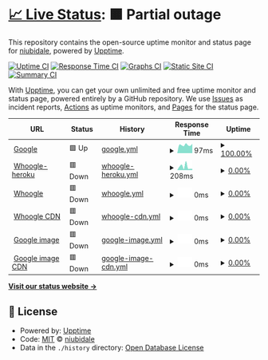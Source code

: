 # [📈 Live Status](https://niubidale.github.io/upptime): <!--live status--> **🟧 Partial outage**

This repository contains the open-source uptime monitor and status page for [niubidale](https://niubidale.github.io/upptime), powered by [Upptime](https://github.com/upptime/upptime).

[![Uptime CI](https://github.com/niubidale/upptime/workflows/Uptime%20CI/badge.svg)](https://github.com/niubidale/upptime/actions?query=workflow%3A%22Uptime+CI%22)
[![Response Time CI](https://github.com/niubidale/upptime/workflows/Response%20Time%20CI/badge.svg)](https://github.com/niubidale/upptime/actions?query=workflow%3A%22Response+Time+CI%22)
[![Graphs CI](https://github.com/niubidale/upptime/workflows/Graphs%20CI/badge.svg)](https://github.com/niubidale/upptime/actions?query=workflow%3A%22Graphs+CI%22)
[![Static Site CI](https://github.com/niubidale/upptime/workflows/Static%20Site%20CI/badge.svg)](https://github.com/niubidale/upptime/actions?query=workflow%3A%22Static+Site+CI%22)
[![Summary CI](https://github.com/niubidale/upptime/workflows/Summary%20CI/badge.svg)](https://github.com/niubidale/upptime/actions?query=workflow%3A%22Summary+CI%22)

With [Upptime](https://upptime.js.org), you can get your own unlimited and free uptime monitor and status page, powered entirely by a GitHub repository. We use [Issues](https://github.com/niubidale/upptime/issues) as incident reports, [Actions](https://github.com/niubidale/upptime/actions) as uptime monitors, and [Pages](https://niubidale.github.io/upptime) for the status page.

<!--start: status pages-->
<!-- This summary is generated by Upptime (https://github.com/upptime/upptime) -->
<!-- Do not edit this manually, your changes will be overwritten -->
<!-- prettier-ignore -->
| URL | Status | History | Response Time | Uptime |
| --- | ------ | ------- | ------------- | ------ |
| <img alt="" src="https://icons.duckduckgo.com/ip3/www.google.com.ico" height="13"> [Google](https://www.google.com) | 🟩 Up | [google.yml](https://github.com/niubidale/upptime/commits/HEAD/history/google.yml) | <details><summary><img alt="Response time graph" src="./graphs/google/response-time-week.png" height="20"> 97ms</summary><br><a href="https://niubidale.github.io/upptime/history/google"><img alt="Response time 99" src="https://img.shields.io/endpoint?url=https%3A%2F%2Fraw.githubusercontent.com%2Fniubidale%2Fupptime%2FHEAD%2Fapi%2Fgoogle%2Fresponse-time.json"></a><br><a href="https://niubidale.github.io/upptime/history/google"><img alt="24-hour response time 96" src="https://img.shields.io/endpoint?url=https%3A%2F%2Fraw.githubusercontent.com%2Fniubidale%2Fupptime%2FHEAD%2Fapi%2Fgoogle%2Fresponse-time-day.json"></a><br><a href="https://niubidale.github.io/upptime/history/google"><img alt="7-day response time 97" src="https://img.shields.io/endpoint?url=https%3A%2F%2Fraw.githubusercontent.com%2Fniubidale%2Fupptime%2FHEAD%2Fapi%2Fgoogle%2Fresponse-time-week.json"></a><br><a href="https://niubidale.github.io/upptime/history/google"><img alt="30-day response time 109" src="https://img.shields.io/endpoint?url=https%3A%2F%2Fraw.githubusercontent.com%2Fniubidale%2Fupptime%2FHEAD%2Fapi%2Fgoogle%2Fresponse-time-month.json"></a><br><a href="https://niubidale.github.io/upptime/history/google"><img alt="1-year response time 98" src="https://img.shields.io/endpoint?url=https%3A%2F%2Fraw.githubusercontent.com%2Fniubidale%2Fupptime%2FHEAD%2Fapi%2Fgoogle%2Fresponse-time-year.json"></a></details> | <details><summary><a href="https://niubidale.github.io/upptime/history/google">100.00%</a></summary><a href="https://niubidale.github.io/upptime/history/google"><img alt="All-time uptime 100.00%" src="https://img.shields.io/endpoint?url=https%3A%2F%2Fraw.githubusercontent.com%2Fniubidale%2Fupptime%2FHEAD%2Fapi%2Fgoogle%2Fuptime.json"></a><br><a href="https://niubidale.github.io/upptime/history/google"><img alt="24-hour uptime 100.00%" src="https://img.shields.io/endpoint?url=https%3A%2F%2Fraw.githubusercontent.com%2Fniubidale%2Fupptime%2FHEAD%2Fapi%2Fgoogle%2Fuptime-day.json"></a><br><a href="https://niubidale.github.io/upptime/history/google"><img alt="7-day uptime 100.00%" src="https://img.shields.io/endpoint?url=https%3A%2F%2Fraw.githubusercontent.com%2Fniubidale%2Fupptime%2FHEAD%2Fapi%2Fgoogle%2Fuptime-week.json"></a><br><a href="https://niubidale.github.io/upptime/history/google"><img alt="30-day uptime 100.00%" src="https://img.shields.io/endpoint?url=https%3A%2F%2Fraw.githubusercontent.com%2Fniubidale%2Fupptime%2FHEAD%2Fapi%2Fgoogle%2Fuptime-month.json"></a><br><a href="https://niubidale.github.io/upptime/history/google"><img alt="1-year uptime 99.99%" src="https://img.shields.io/endpoint?url=https%3A%2F%2Fraw.githubusercontent.com%2Fniubidale%2Fupptime%2FHEAD%2Fapi%2Fgoogle%2Fuptime-year.json"></a></details>
| <img alt="" src="https://icons.duckduckgo.com/ip3/laisou.herokuapp.com.ico" height="13"> [Whoogle-heroku](https://laisou.herokuapp.com) | 🟥 Down | [whoogle-heroku.yml](https://github.com/niubidale/upptime/commits/HEAD/history/whoogle-heroku.yml) | <details><summary><img alt="Response time graph" src="./graphs/whoogle-heroku/response-time-week.png" height="20"> 208ms</summary><br><a href="https://niubidale.github.io/upptime/history/whoogle-heroku"><img alt="Response time 247" src="https://img.shields.io/endpoint?url=https%3A%2F%2Fraw.githubusercontent.com%2Fniubidale%2Fupptime%2FHEAD%2Fapi%2Fwhoogle-heroku%2Fresponse-time.json"></a><br><a href="https://niubidale.github.io/upptime/history/whoogle-heroku"><img alt="24-hour response time 331" src="https://img.shields.io/endpoint?url=https%3A%2F%2Fraw.githubusercontent.com%2Fniubidale%2Fupptime%2FHEAD%2Fapi%2Fwhoogle-heroku%2Fresponse-time-day.json"></a><br><a href="https://niubidale.github.io/upptime/history/whoogle-heroku"><img alt="7-day response time 208" src="https://img.shields.io/endpoint?url=https%3A%2F%2Fraw.githubusercontent.com%2Fniubidale%2Fupptime%2FHEAD%2Fapi%2Fwhoogle-heroku%2Fresponse-time-week.json"></a><br><a href="https://niubidale.github.io/upptime/history/whoogle-heroku"><img alt="30-day response time 200" src="https://img.shields.io/endpoint?url=https%3A%2F%2Fraw.githubusercontent.com%2Fniubidale%2Fupptime%2FHEAD%2Fapi%2Fwhoogle-heroku%2Fresponse-time-month.json"></a><br><a href="https://niubidale.github.io/upptime/history/whoogle-heroku"><img alt="1-year response time 242" src="https://img.shields.io/endpoint?url=https%3A%2F%2Fraw.githubusercontent.com%2Fniubidale%2Fupptime%2FHEAD%2Fapi%2Fwhoogle-heroku%2Fresponse-time-year.json"></a></details> | <details><summary><a href="https://niubidale.github.io/upptime/history/whoogle-heroku">0.00%</a></summary><a href="https://niubidale.github.io/upptime/history/whoogle-heroku"><img alt="All-time uptime 18.43%" src="https://img.shields.io/endpoint?url=https%3A%2F%2Fraw.githubusercontent.com%2Fniubidale%2Fupptime%2FHEAD%2Fapi%2Fwhoogle-heroku%2Fuptime.json"></a><br><a href="https://niubidale.github.io/upptime/history/whoogle-heroku"><img alt="24-hour uptime 0.00%" src="https://img.shields.io/endpoint?url=https%3A%2F%2Fraw.githubusercontent.com%2Fniubidale%2Fupptime%2FHEAD%2Fapi%2Fwhoogle-heroku%2Fuptime-day.json"></a><br><a href="https://niubidale.github.io/upptime/history/whoogle-heroku"><img alt="7-day uptime 0.00%" src="https://img.shields.io/endpoint?url=https%3A%2F%2Fraw.githubusercontent.com%2Fniubidale%2Fupptime%2FHEAD%2Fapi%2Fwhoogle-heroku%2Fuptime-week.json"></a><br><a href="https://niubidale.github.io/upptime/history/whoogle-heroku"><img alt="30-day uptime 0.00%" src="https://img.shields.io/endpoint?url=https%3A%2F%2Fraw.githubusercontent.com%2Fniubidale%2Fupptime%2FHEAD%2Fapi%2Fwhoogle-heroku%2Fuptime-month.json"></a><br><a href="https://niubidale.github.io/upptime/history/whoogle-heroku"><img alt="1-year uptime 0.00%" src="https://img.shields.io/endpoint?url=https%3A%2F%2Fraw.githubusercontent.com%2Fniubidale%2Fupptime%2FHEAD%2Fapi%2Fwhoogle-heroku%2Fuptime-year.json"></a></details>
| <img alt="" src="https://icons.duckduckgo.com/ip3/152.70.95.232.ico" height="13"> [Whoogle](http://152.70.95.232:2095) | 🟥 Down | [whoogle.yml](https://github.com/niubidale/upptime/commits/HEAD/history/whoogle.yml) | <details><summary><img alt="Response time graph" src="./graphs/whoogle/response-time-week.png" height="20"> 0ms</summary><br><a href="https://niubidale.github.io/upptime/history/whoogle"><img alt="Response time 1011" src="https://img.shields.io/endpoint?url=https%3A%2F%2Fraw.githubusercontent.com%2Fniubidale%2Fupptime%2FHEAD%2Fapi%2Fwhoogle%2Fresponse-time.json"></a><br><a href="https://niubidale.github.io/upptime/history/whoogle"><img alt="24-hour response time 0" src="https://img.shields.io/endpoint?url=https%3A%2F%2Fraw.githubusercontent.com%2Fniubidale%2Fupptime%2FHEAD%2Fapi%2Fwhoogle%2Fresponse-time-day.json"></a><br><a href="https://niubidale.github.io/upptime/history/whoogle"><img alt="7-day response time 0" src="https://img.shields.io/endpoint?url=https%3A%2F%2Fraw.githubusercontent.com%2Fniubidale%2Fupptime%2FHEAD%2Fapi%2Fwhoogle%2Fresponse-time-week.json"></a><br><a href="https://niubidale.github.io/upptime/history/whoogle"><img alt="30-day response time 1299" src="https://img.shields.io/endpoint?url=https%3A%2F%2Fraw.githubusercontent.com%2Fniubidale%2Fupptime%2FHEAD%2Fapi%2Fwhoogle%2Fresponse-time-month.json"></a><br><a href="https://niubidale.github.io/upptime/history/whoogle"><img alt="1-year response time 1041" src="https://img.shields.io/endpoint?url=https%3A%2F%2Fraw.githubusercontent.com%2Fniubidale%2Fupptime%2FHEAD%2Fapi%2Fwhoogle%2Fresponse-time-year.json"></a></details> | <details><summary><a href="https://niubidale.github.io/upptime/history/whoogle">0.00%</a></summary><a href="https://niubidale.github.io/upptime/history/whoogle"><img alt="All-time uptime 97.01%" src="https://img.shields.io/endpoint?url=https%3A%2F%2Fraw.githubusercontent.com%2Fniubidale%2Fupptime%2FHEAD%2Fapi%2Fwhoogle%2Fuptime.json"></a><br><a href="https://niubidale.github.io/upptime/history/whoogle"><img alt="24-hour uptime 0.00%" src="https://img.shields.io/endpoint?url=https%3A%2F%2Fraw.githubusercontent.com%2Fniubidale%2Fupptime%2FHEAD%2Fapi%2Fwhoogle%2Fuptime-day.json"></a><br><a href="https://niubidale.github.io/upptime/history/whoogle"><img alt="7-day uptime 0.00%" src="https://img.shields.io/endpoint?url=https%3A%2F%2Fraw.githubusercontent.com%2Fniubidale%2Fupptime%2FHEAD%2Fapi%2Fwhoogle%2Fuptime-week.json"></a><br><a href="https://niubidale.github.io/upptime/history/whoogle"><img alt="30-day uptime 50.01%" src="https://img.shields.io/endpoint?url=https%3A%2F%2Fraw.githubusercontent.com%2Fniubidale%2Fupptime%2FHEAD%2Fapi%2Fwhoogle%2Fuptime-month.json"></a><br><a href="https://niubidale.github.io/upptime/history/whoogle"><img alt="1-year uptime 94.62%" src="https://img.shields.io/endpoint?url=https%3A%2F%2Fraw.githubusercontent.com%2Fniubidale%2Fupptime%2FHEAD%2Fapi%2Fwhoogle%2Fuptime-year.json"></a></details>
| <img alt="" src="https://icons.duckduckgo.com/ip3/s.100cc.fun.ico" height="13"> [Whoogle CDN](https://s.100cc.fun) | 🟥 Down | [whoogle-cdn.yml](https://github.com/niubidale/upptime/commits/HEAD/history/whoogle-cdn.yml) | <details><summary><img alt="Response time graph" src="./graphs/whoogle-cdn/response-time-week.png" height="20"> 0ms</summary><br><a href="https://niubidale.github.io/upptime/history/whoogle-cdn"><img alt="Response time 0" src="https://img.shields.io/endpoint?url=https%3A%2F%2Fraw.githubusercontent.com%2Fniubidale%2Fupptime%2FHEAD%2Fapi%2Fwhoogle-cdn%2Fresponse-time.json"></a><br><a href="https://niubidale.github.io/upptime/history/whoogle-cdn"><img alt="24-hour response time 0" src="https://img.shields.io/endpoint?url=https%3A%2F%2Fraw.githubusercontent.com%2Fniubidale%2Fupptime%2FHEAD%2Fapi%2Fwhoogle-cdn%2Fresponse-time-day.json"></a><br><a href="https://niubidale.github.io/upptime/history/whoogle-cdn"><img alt="7-day response time 0" src="https://img.shields.io/endpoint?url=https%3A%2F%2Fraw.githubusercontent.com%2Fniubidale%2Fupptime%2FHEAD%2Fapi%2Fwhoogle-cdn%2Fresponse-time-week.json"></a><br><a href="https://niubidale.github.io/upptime/history/whoogle-cdn"><img alt="30-day response time 0" src="https://img.shields.io/endpoint?url=https%3A%2F%2Fraw.githubusercontent.com%2Fniubidale%2Fupptime%2FHEAD%2Fapi%2Fwhoogle-cdn%2Fresponse-time-month.json"></a><br><a href="https://niubidale.github.io/upptime/history/whoogle-cdn"><img alt="1-year response time 0" src="https://img.shields.io/endpoint?url=https%3A%2F%2Fraw.githubusercontent.com%2Fniubidale%2Fupptime%2FHEAD%2Fapi%2Fwhoogle-cdn%2Fresponse-time-year.json"></a></details> | <details><summary><a href="https://niubidale.github.io/upptime/history/whoogle-cdn">0.00%</a></summary><a href="https://niubidale.github.io/upptime/history/whoogle-cdn"><img alt="All-time uptime 17.80%" src="https://img.shields.io/endpoint?url=https%3A%2F%2Fraw.githubusercontent.com%2Fniubidale%2Fupptime%2FHEAD%2Fapi%2Fwhoogle-cdn%2Fuptime.json"></a><br><a href="https://niubidale.github.io/upptime/history/whoogle-cdn"><img alt="24-hour uptime 0.00%" src="https://img.shields.io/endpoint?url=https%3A%2F%2Fraw.githubusercontent.com%2Fniubidale%2Fupptime%2FHEAD%2Fapi%2Fwhoogle-cdn%2Fuptime-day.json"></a><br><a href="https://niubidale.github.io/upptime/history/whoogle-cdn"><img alt="7-day uptime 0.00%" src="https://img.shields.io/endpoint?url=https%3A%2F%2Fraw.githubusercontent.com%2Fniubidale%2Fupptime%2FHEAD%2Fapi%2Fwhoogle-cdn%2Fuptime-week.json"></a><br><a href="https://niubidale.github.io/upptime/history/whoogle-cdn"><img alt="30-day uptime 0.00%" src="https://img.shields.io/endpoint?url=https%3A%2F%2Fraw.githubusercontent.com%2Fniubidale%2Fupptime%2FHEAD%2Fapi%2Fwhoogle-cdn%2Fuptime-month.json"></a><br><a href="https://niubidale.github.io/upptime/history/whoogle-cdn"><img alt="1-year uptime 0.00%" src="https://img.shields.io/endpoint?url=https%3A%2F%2Fraw.githubusercontent.com%2Fniubidale%2Fupptime%2FHEAD%2Fapi%2Fwhoogle-cdn%2Fuptime-year.json"></a></details>
| <img alt="" src="https://icons.duckduckgo.com/ip3/so.100cc.fun.ico" height="13"> [Google image](http://so.100cc.fun) | 🟥 Down | [google-image.yml](https://github.com/niubidale/upptime/commits/HEAD/history/google-image.yml) | <details><summary><img alt="Response time graph" src="./graphs/google-image/response-time-week.png" height="20"> 0ms</summary><br><a href="https://niubidale.github.io/upptime/history/google-image"><img alt="Response time 0" src="https://img.shields.io/endpoint?url=https%3A%2F%2Fraw.githubusercontent.com%2Fniubidale%2Fupptime%2FHEAD%2Fapi%2Fgoogle-image%2Fresponse-time.json"></a><br><a href="https://niubidale.github.io/upptime/history/google-image"><img alt="24-hour response time 0" src="https://img.shields.io/endpoint?url=https%3A%2F%2Fraw.githubusercontent.com%2Fniubidale%2Fupptime%2FHEAD%2Fapi%2Fgoogle-image%2Fresponse-time-day.json"></a><br><a href="https://niubidale.github.io/upptime/history/google-image"><img alt="7-day response time 0" src="https://img.shields.io/endpoint?url=https%3A%2F%2Fraw.githubusercontent.com%2Fniubidale%2Fupptime%2FHEAD%2Fapi%2Fgoogle-image%2Fresponse-time-week.json"></a><br><a href="https://niubidale.github.io/upptime/history/google-image"><img alt="30-day response time 0" src="https://img.shields.io/endpoint?url=https%3A%2F%2Fraw.githubusercontent.com%2Fniubidale%2Fupptime%2FHEAD%2Fapi%2Fgoogle-image%2Fresponse-time-month.json"></a><br><a href="https://niubidale.github.io/upptime/history/google-image"><img alt="1-year response time 0" src="https://img.shields.io/endpoint?url=https%3A%2F%2Fraw.githubusercontent.com%2Fniubidale%2Fupptime%2FHEAD%2Fapi%2Fgoogle-image%2Fresponse-time-year.json"></a></details> | <details><summary><a href="https://niubidale.github.io/upptime/history/google-image">0.00%</a></summary><a href="https://niubidale.github.io/upptime/history/google-image"><img alt="All-time uptime 17.59%" src="https://img.shields.io/endpoint?url=https%3A%2F%2Fraw.githubusercontent.com%2Fniubidale%2Fupptime%2FHEAD%2Fapi%2Fgoogle-image%2Fuptime.json"></a><br><a href="https://niubidale.github.io/upptime/history/google-image"><img alt="24-hour uptime 0.00%" src="https://img.shields.io/endpoint?url=https%3A%2F%2Fraw.githubusercontent.com%2Fniubidale%2Fupptime%2FHEAD%2Fapi%2Fgoogle-image%2Fuptime-day.json"></a><br><a href="https://niubidale.github.io/upptime/history/google-image"><img alt="7-day uptime 0.00%" src="https://img.shields.io/endpoint?url=https%3A%2F%2Fraw.githubusercontent.com%2Fniubidale%2Fupptime%2FHEAD%2Fapi%2Fgoogle-image%2Fuptime-week.json"></a><br><a href="https://niubidale.github.io/upptime/history/google-image"><img alt="30-day uptime 0.00%" src="https://img.shields.io/endpoint?url=https%3A%2F%2Fraw.githubusercontent.com%2Fniubidale%2Fupptime%2FHEAD%2Fapi%2Fgoogle-image%2Fuptime-month.json"></a><br><a href="https://niubidale.github.io/upptime/history/google-image"><img alt="1-year uptime 0.00%" src="https://img.shields.io/endpoint?url=https%3A%2F%2Fraw.githubusercontent.com%2Fniubidale%2Fupptime%2FHEAD%2Fapi%2Fgoogle-image%2Fuptime-year.json"></a></details>
| <img alt="" src="https://icons.duckduckgo.com/ip3/go.100cc.fun.ico" height="13"> [Google image CDN](https://go.100cc.fun) | 🟥 Down | [google-image-cdn.yml](https://github.com/niubidale/upptime/commits/HEAD/history/google-image-cdn.yml) | <details><summary><img alt="Response time graph" src="./graphs/google-image-cdn/response-time-week.png" height="20"> 0ms</summary><br><a href="https://niubidale.github.io/upptime/history/google-image-cdn"><img alt="Response time 0" src="https://img.shields.io/endpoint?url=https%3A%2F%2Fraw.githubusercontent.com%2Fniubidale%2Fupptime%2FHEAD%2Fapi%2Fgoogle-image-cdn%2Fresponse-time.json"></a><br><a href="https://niubidale.github.io/upptime/history/google-image-cdn"><img alt="24-hour response time 0" src="https://img.shields.io/endpoint?url=https%3A%2F%2Fraw.githubusercontent.com%2Fniubidale%2Fupptime%2FHEAD%2Fapi%2Fgoogle-image-cdn%2Fresponse-time-day.json"></a><br><a href="https://niubidale.github.io/upptime/history/google-image-cdn"><img alt="7-day response time 0" src="https://img.shields.io/endpoint?url=https%3A%2F%2Fraw.githubusercontent.com%2Fniubidale%2Fupptime%2FHEAD%2Fapi%2Fgoogle-image-cdn%2Fresponse-time-week.json"></a><br><a href="https://niubidale.github.io/upptime/history/google-image-cdn"><img alt="30-day response time 0" src="https://img.shields.io/endpoint?url=https%3A%2F%2Fraw.githubusercontent.com%2Fniubidale%2Fupptime%2FHEAD%2Fapi%2Fgoogle-image-cdn%2Fresponse-time-month.json"></a><br><a href="https://niubidale.github.io/upptime/history/google-image-cdn"><img alt="1-year response time 0" src="https://img.shields.io/endpoint?url=https%3A%2F%2Fraw.githubusercontent.com%2Fniubidale%2Fupptime%2FHEAD%2Fapi%2Fgoogle-image-cdn%2Fresponse-time-year.json"></a></details> | <details><summary><a href="https://niubidale.github.io/upptime/history/google-image-cdn">0.00%</a></summary><a href="https://niubidale.github.io/upptime/history/google-image-cdn"><img alt="All-time uptime 21.22%" src="https://img.shields.io/endpoint?url=https%3A%2F%2Fraw.githubusercontent.com%2Fniubidale%2Fupptime%2FHEAD%2Fapi%2Fgoogle-image-cdn%2Fuptime.json"></a><br><a href="https://niubidale.github.io/upptime/history/google-image-cdn"><img alt="24-hour uptime 0.00%" src="https://img.shields.io/endpoint?url=https%3A%2F%2Fraw.githubusercontent.com%2Fniubidale%2Fupptime%2FHEAD%2Fapi%2Fgoogle-image-cdn%2Fuptime-day.json"></a><br><a href="https://niubidale.github.io/upptime/history/google-image-cdn"><img alt="7-day uptime 0.00%" src="https://img.shields.io/endpoint?url=https%3A%2F%2Fraw.githubusercontent.com%2Fniubidale%2Fupptime%2FHEAD%2Fapi%2Fgoogle-image-cdn%2Fuptime-week.json"></a><br><a href="https://niubidale.github.io/upptime/history/google-image-cdn"><img alt="30-day uptime 0.00%" src="https://img.shields.io/endpoint?url=https%3A%2F%2Fraw.githubusercontent.com%2Fniubidale%2Fupptime%2FHEAD%2Fapi%2Fgoogle-image-cdn%2Fuptime-month.json"></a><br><a href="https://niubidale.github.io/upptime/history/google-image-cdn"><img alt="1-year uptime 0.00%" src="https://img.shields.io/endpoint?url=https%3A%2F%2Fraw.githubusercontent.com%2Fniubidale%2Fupptime%2FHEAD%2Fapi%2Fgoogle-image-cdn%2Fuptime-year.json"></a></details>

<!--end: status pages-->

[**Visit our status website →**](https://niubidale.github.io/upptime)

## 📄 License

- Powered by: [Upptime](https://github.com/upptime/upptime)
- Code: [MIT](./LICENSE) © [niubidale](https://niubidale.github.io/upptime)
- Data in the `./history` directory: [Open Database License](https://opendatacommons.org/licenses/odbl/1-0/)
